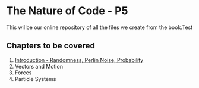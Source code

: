 # The Nature of Code - P5

This wil be our online repository of all the files we create from the book.Test

## Chapters to be covered
1. [Introduction - Randomness, Perlin Noise, Probability](01_introduction/)
2. Vectors and Motion
3. Forces
4. Particle Systems

